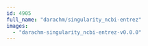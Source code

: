 ```yaml
---
id: 4905
full_name: "darachm/singularity_ncbi-entrez"
images: 
  - "darachm-singularity_ncbi-entrez-v0.0.0"
---
```


